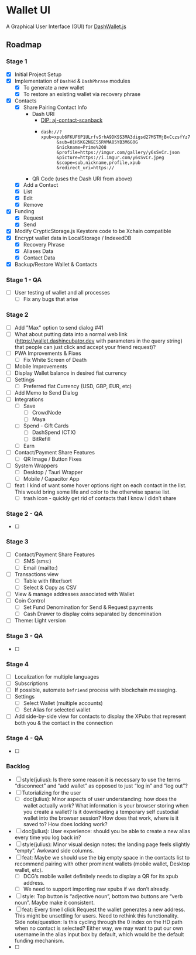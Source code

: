 # Wallet UI

A Graphical User Interface (GUI) for
[DashWallet.js](https://github.com/dashhive/DashWallet.js)


## Roadmap
### Stage 1
- [x] Initial Project Setup
- [x] Implementation of `DashHd` & `DashPhrase` modules
  - [x] To generate a new wallet
  - [x] To restore an existing wallet via recovery phrase
- [x] Contacts
  - [x] Share Pairing Contact Info
    - Dash URI
      - [DIP: aj-contact-scanback](https://github.com/dashhive/DIPs/blob/aj-contact-scanback/aj-contact-scanback.md#1-contact-exchange)
      - ```
        dash://?xpub=xpub6FKUF6P1ULrfvSrhA9DKSS3MA3digsd27MSTMjBxCczsfYz7vcFLnbQwjP9CsAfEJsnD4UwtbU43iZaibv4vnzQNZmQAVcufN4r3pva8kTz
              &sub=01H5KG2NGES5RVMA85YB3M6G0G
              &nickname=Prime%208
              &profile=https://imgur.com/gallery/y6sSvCr.json
              &picture=https://i.imgur.com/y6sSvCr.jpeg
              &scope=sub,nickname,profile,xpub
              &redirect_uri=https://
        ```
    - QR Code (uses the Dash URI from above)
  - [x] Add a Contact
  - [x] List
  - [x] Edit
  - [x] Remove
- [x] Funding
  - [x] Request
  - [x] Send
- [x] Modify CrypticStorage.js Keystore code to be Xchain compatible
- [x] Encrypt wallet data in LocalStorage / IndexedDB
  - [x] Recovery Phrase
  - [x] Aliases Data
  - [x] Contact Data
- [x] Backup/Restore Wallet & Contacts

### Stage 1 - QA
- [ ] User testing of wallet and all processes
  - [ ] Fix any bugs that arise

### Stage 2
- [ ] Add "Max" option to send dialog #41
- [ ] What about putting data into a normal web link (https://wallet.dashincubator.dev with parameters in the query string) that people can just click and accept your friend request)?
- [ ] PWA Improvements & Fixes
  - [ ] Fix White Screen of Death
- [ ] Mobile Improvements
- [ ] Display Wallet balance in desired fiat currency
- [ ] Settings
  - [ ] Preferred fiat Currency (USD, GBP, EUR, etc)
- [ ] Add Memo to Send Dialog
- [ ] Integrations
  - [ ] Save
    - [ ] CrowdNode
    - [ ] Maya
  - [ ] Spend - Gift Cards
    - [ ] DashSpend (CTX)
    - [ ] BitRefill
  - [ ] Earn
- [ ] Contact/Payment Share Features
  - [ ] QR Image / Button Fixes
- [ ] System Wrappers
  - [ ] Desktop / Tauri Wrapper
  - [ ] Mobile / Capacitor App

- [ ] feat: I kind of want some hover options right on each contact in the list. This would bring some life and color to the otherwise sparse list.
  - [ ] trash icon - quickly get rid of contacts that I know I didn’t share

### Stage 2 - QA
- [ ]

### Stage 3
- [ ] Contact/Payment Share Features
  - [ ] SMS (sms:)
  - [ ] Email (mailto:)
- [ ] Transactions view
  - [ ] Table with filter/sort
  - [ ] Select & Copy as CSV
- [ ] View & manage addresses associated with Wallet
- [ ] Coin Control
  - [ ] Set Fund Denomination for Send & Request payments
  - [ ] Cash Drawer to display coins separated by denomination
- [ ] Theme: Light version

### Stage 3 - QA
- [ ]

### Stage 4
- [ ] Localization for multiple languages
- [ ] Subscriptions
- [ ] If possible, automate `befriend` process with blockchain messaging.
- [ ] Settings
  - [ ] Select Wallet (multiple accounts)
  - [ ] Set Alias for selected wallet
- [ ] Add side-by-side view for contacts to display the XPubs that represent both you & the contact in the connection

### Stage 4 - QA
- [ ]


### Backlog
- [ ] style(julius): Is there some reason it is necessary to use the terms “disconnect” and “add wallet” as opposed to just “log in” and “log out”?
- [ ] Tutorializing for the user
  - [ ] doc(julius): Minor aspects of user understanding: how does the wallet actually work? What information is your browser storing when you create a wallet? Is it downloading a temporary self custodial wallet into the browser session? How does that work, where is it saved to? How does locking work?
- [ ] doc(julius): User experience: should you be able to create a new alias every time you log back in?
- [ ] style(julius): Minor visual design notes: the landing page feels slightly “empty”. Awkward side columns.
- [ ] feat: Maybe we should use the big empty space in the contacts list to recommend pairing with other prominent wallets (mobile wallet, Desktop wallet, etc).
  - [ ] DCG’s mobile wallet definitely needs to display a QR for its xpub address.
  - [ ] We need to support importing raw xpubs if we don’t already.
- [ ] style: Top button is “adjective noun”, bottom two buttons are “verb noun”. Maybe make it consistent.
- [ ] feat: Every time I click Request the wallet generates a new address. This might be unsettling for users. Need to rethink this functionality. Side note/question: Is this cycling through the 0 index on the HD path when no contact is selected? Either way, we may want to put our own username in the alias input box by default, which would be the default funding mechanism.
- [ ]
